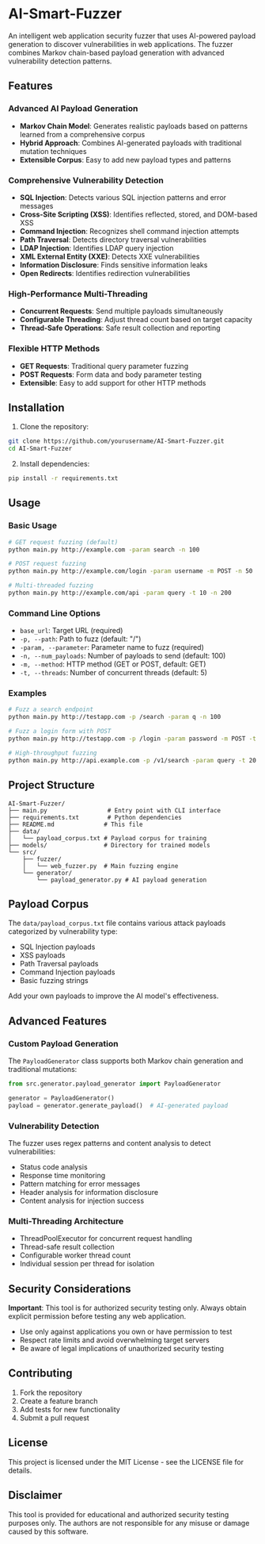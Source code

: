 # AI-Smart-Fuzzer

An intelligent web application security fuzzer that uses AI-powered payload generation to discover vulnerabilities in web applications. The fuzzer combines Markov chain-based payload generation with advanced vulnerability detection patterns.

## Features

### Advanced AI Payload Generation
- **Markov Chain Model**: Generates realistic payloads based on patterns learned from a comprehensive corpus
- **Hybrid Approach**: Combines AI-generated payloads with traditional mutation techniques
- **Extensible Corpus**: Easy to add new payload types and patterns

### Comprehensive Vulnerability Detection
- **SQL Injection**: Detects various SQL injection patterns and error messages
- **Cross-Site Scripting (XSS)**: Identifies reflected, stored, and DOM-based XSS
- **Command Injection**: Recognizes shell command injection attempts
- **Path Traversal**: Detects directory traversal vulnerabilities
- **LDAP Injection**: Identifies LDAP query injection
- **XML External Entity (XXE)**: Detects XXE vulnerabilities
- **Information Disclosure**: Finds sensitive information leaks
- **Open Redirects**: Identifies redirection vulnerabilities

### High-Performance Multi-Threading
- **Concurrent Requests**: Send multiple payloads simultaneously
- **Configurable Threading**: Adjust thread count based on target capacity
- **Thread-Safe Operations**: Safe result collection and reporting

### Flexible HTTP Methods
- **GET Requests**: Traditional query parameter fuzzing
- **POST Requests**: Form data and body parameter testing
- **Extensible**: Easy to add support for other HTTP methods

## Installation

1. Clone the repository:
```bash
git clone https://github.com/yourusername/AI-Smart-Fuzzer.git
cd AI-Smart-Fuzzer
```

2. Install dependencies:
```bash
pip install -r requirements.txt
```

## Usage

### Basic Usage

```bash
# GET request fuzzing (default)
python main.py http://example.com -param search -n 100

# POST request fuzzing
python main.py http://example.com/login -param username -m POST -n 50

# Multi-threaded fuzzing
python main.py http://example.com/api -param query -t 10 -n 200
```

### Command Line Options

- `base_url`: Target URL (required)
- `-p, --path`: Path to fuzz (default: "/")
- `-param, --parameter`: Parameter name to fuzz (required)
- `-n, --num_payloads`: Number of payloads to send (default: 100)
- `-m, --method`: HTTP method (GET or POST, default: GET)
- `-t, --threads`: Number of concurrent threads (default: 5)

### Examples

```bash
# Fuzz a search endpoint
python main.py http://testapp.com -p /search -param q -n 100

# Fuzz a login form with POST
python main.py http://testapp.com -p /login -param password -m POST -t 3 -n 50

# High-throughput fuzzing
python main.py http://api.example.com -p /v1/search -param query -t 20 -n 1000
```

## Project Structure

```
AI-Smart-Fuzzer/
├── main.py                 # Entry point with CLI interface
├── requirements.txt        # Python dependencies
├── README.md              # This file
├── data/
│   └── payload_corpus.txt # Payload corpus for training
├── models/                # Directory for trained models
└── src/
    ├── fuzzer/
    │   └── web_fuzzer.py  # Main fuzzing engine
    └── generator/
        └── payload_generator.py # AI payload generation
```

## Payload Corpus

The `data/payload_corpus.txt` file contains various attack payloads categorized by vulnerability type:

- SQL Injection payloads
- XSS payloads
- Path Traversal payloads
- Command Injection payloads
- Basic fuzzing strings

Add your own payloads to improve the AI model's effectiveness.

## Advanced Features

### Custom Payload Generation

The `PayloadGenerator` class supports both Markov chain generation and traditional mutations:

```python
from src.generator.payload_generator import PayloadGenerator

generator = PayloadGenerator()
payload = generator.generate_payload()  # AI-generated payload
```

### Vulnerability Detection

The fuzzer uses regex patterns and content analysis to detect vulnerabilities:

- Status code analysis
- Response time monitoring
- Pattern matching for error messages
- Header analysis for information disclosure
- Content analysis for injection success

### Multi-Threading Architecture

- ThreadPoolExecutor for concurrent request handling
- Thread-safe result collection
- Configurable worker thread count
- Individual session per thread for isolation

## Security Considerations

**Important**: This tool is for authorized security testing only. Always obtain explicit permission before testing any web application.

- Use only against applications you own or have permission to test
- Respect rate limits and avoid overwhelming target servers
- Be aware of legal implications of unauthorized security testing

## Contributing

1. Fork the repository
2. Create a feature branch
3. Add tests for new functionality
4. Submit a pull request

## License

This project is licensed under the MIT License - see the LICENSE file for details.

## Disclaimer

This tool is provided for educational and authorized security testing purposes only. The authors are not responsible for any misuse or damage caused by this software.